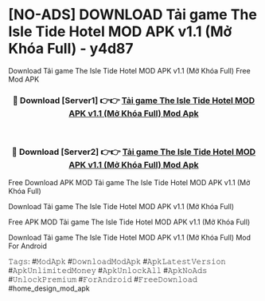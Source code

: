 # [NO-ADS] DOWNLOAD Tải game The Isle Tide Hotel MOD APK v1.1 (Mở Khóa Full) - y4d87
Download Tải game The Isle Tide Hotel MOD APK v1.1 (Mở Khóa Full) Free Mod APK

<div align="center">
<h3>🔴 Download [Server1] 👉👉 <a href="https://apk-comot.site?title=Tải_game_The_Isle_Tide_Hotel_MOD_APK_v1.1_(Mở_Khóa_Full)">Tải game The Isle Tide Hotel MOD APK v1.1 (Mở Khóa Full) Mod Apk</a></h3><br>

<h3>🔴 Download [Server2] 👉👉 <a href="https://apk-comot.site?title=Tải_game_The_Isle_Tide_Hotel_MOD_APK_v1.1_(Mở_Khóa_Full)">Tải game The Isle Tide Hotel MOD APK v1.1 (Mở Khóa Full) Mod Apk</a></h3>
</div>


Free Download APK MOD Tải game The Isle Tide Hotel MOD APK v1.1 (Mở Khóa Full)

Download Tải game The Isle Tide Hotel MOD APK v1.1 (Mở Khóa Full) 

Free APK MOD Tải game The Isle Tide Hotel MOD APK v1.1 (Mở Khóa Full) 

Download Tải game The Isle Tide Hotel MOD APK v1.1 (Mở Khóa Full) Mod For Android

𝚃𝚊𝚐𝚜: #𝙼𝚘𝚍𝙰𝚙𝚔 #𝙳𝚘𝚠𝚗𝚕𝚘𝚊𝚍𝙼𝚘𝚍𝙰𝚙𝚔 #𝙰𝚙𝚔𝙻𝚊𝚝𝚎𝚜𝚝𝚅𝚎𝚛𝚜𝚒𝚘𝚗 #𝙰𝚙𝚔𝚄𝚗𝚕𝚒𝚖𝚒𝚝𝚎𝚍𝙼𝚘𝚗𝚎𝚢 #𝙰𝚙𝚔𝚄𝚗𝚕𝚘𝚌𝚔𝙰𝚕𝚕 #𝙰𝚙𝚔𝙽𝚘𝙰𝚍𝚜 #𝚄𝚗𝚕𝚘𝚌𝚔𝙿𝚛𝚎𝚖𝚒𝚞𝚖 #𝙵𝚘𝚛𝙰𝚗𝚍𝚛𝚘𝚒𝚍 #𝙵𝚛𝚎𝚎𝙳𝚘𝚠𝚗𝚕𝚘𝚊𝚍 #home_design_mod_apk